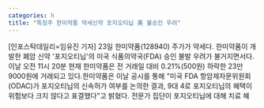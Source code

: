 ```yaml
---
categories: h
title: "특징주 한미약품 약세신약 포지오티닙 美 불승인 우려"
---
```

[인포스탁데일리=임유진 기자] 23일 한미약품(128940) 주가가 약세다. 한미약품이 개발한 폐암 신약 &#39;포지오티닙&#39;의 미국 식품의약국(FDA) 승인 불발 우려가 불거지면서다.이날 오전 11시 20분 현재 한미약품은 전 거래일 대비 0.21%(500원) 하락한 23만9000원에 거래되고 있다.한미약품은 이날 공시를 통해 "미국 FDA 항암제자문위원회(ODAC)가 포지오티닙의 신속허가 여부를 논의한 결과, 9대 4로 포지오티닙의 혜택이 위험보다 크지 않다고 표결했다"고 밝혔다. 전문가 집단이 포지오티닙에 대해 치료 혜
